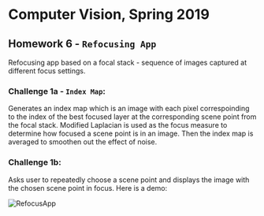 # Computer Vision, Spring 2019
## Homework 6 - `Refocusing App`
Refocusing app based on a focal stack - sequence of images captured at different focus settings.
### Challenge 1a - `Index Map`:
Generates an index map which is an image with each pixel correspoinding to the index of the best focused layer at the corresponding scene point from the focal stack. Modified Laplacian is used as the focus measure to determine how focused a scene point is in an image. Then the index map is averaged to smoothen out the effect of noise.

### Challenge 1b:
Asks user to repeatedly choose a scene point and displays the image with the chosen scene point in focus. Here is a demo:

![RefocusApp](RefocusingApp.gif?raw=true "RefocusApp")
